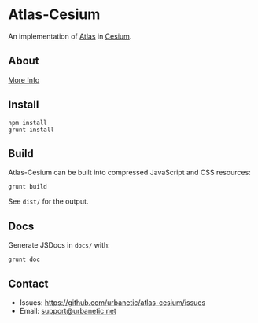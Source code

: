 # Atlas-Cesium

An implementation of [Atlas](https://bitbucket.org/urbanetic/atlas) in
[Cesium](http://cesiumjs.org/).

## About

[More Info](http://urbanetic.net/atlas/atlas-cesium/)

## Install
```
npm install
grunt install
```

## Build
Atlas-Cesium can be built into compressed JavaScript and CSS resources:

```
grunt build
```
See `dist/` for the output.

## Docs
Generate JSDocs in `docs/` with:

```
grunt doc
```

## Contact
* Issues: <https://github.com/urbanetic/atlas-cesium/issues>
* Email: <support@urbanetic.net>
